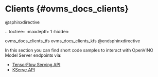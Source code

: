 # Clients {#ovms_docs_clients}

@sphinxdirective

.. toctree::
   :maxdepth: 1
   :hidden:

   ovms_docs_clients_tfs
   ovms_docs_clients_kfs
@endsphinxdirective

In this section you can find short code samples to interact with OpenVINO Model Server endpoints via:
- [TensorFlow Serving API](./clients_tfs.md)
- [KServe API](./clients_kfs.md)